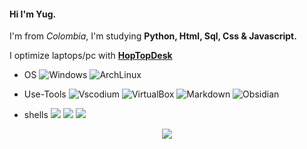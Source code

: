 #### Hi I'm Yug.

<p>I'm from <i>Colombia</i>, I'm studying <strong>Python, Html, Sql, Css & Javascript.</strong> </p> 
<p>I optimize laptops/pc with <strong><a href="https://www.hoptodesk.com/">HopTopDesk</a></strong> </p>

- OS 
![Windows](http://img.shields.io/badge/Windows-0078D6?style=flat-square&logo=windows&logoColor=ffffff)
![ArchLinux](http://img.shields.io/badge/ArchLinux-0078D6?style=flat-square&logo=archlinux&logoColor=ffffff)

- Use-Tools
![Vscodium](https://img.shields.io/badge/VSCodium-informational?style=flat&logo=visual-studio-code&logoColor=white&color=0078D6)
![VirtualBox](https://img.shields.io/badge/VirtualBox-informational?style=flat&logo=virtualbox&logoColor=white&color=0078D6)
![Markdown](https://img.shields.io/badge/Markdown-informational?style=flat&logo=markdown&logoColor=white&color=000000)
![Obsidian](https://img.shields.io/badge/Obsidian-informational?style=flat&logo=obsidian&logoColor=white&color=F554E4)

- shells 
<img src="https://img.shields.io/badge/powershell-informational?style=flat&logo=powershell&logoColor=white&color=4167F4"/> </a>
<img src="https://img.shields.io/badge/Bash-informational?style=flat&logo=gnu-bash&logoColor=white&color=000000"/> </a>
<img src="https://img.shields.io/badge/WindowsTerminal-informational?style=flat&logo=windowsterminal&logoColor=white&color=000000"/> </a>


<div align="center">
	<img src="https://cdn.jsdelivr.net/gh/holic-x/holic-x/assets/github-contribution-grid-snake.svg" />
</div>
